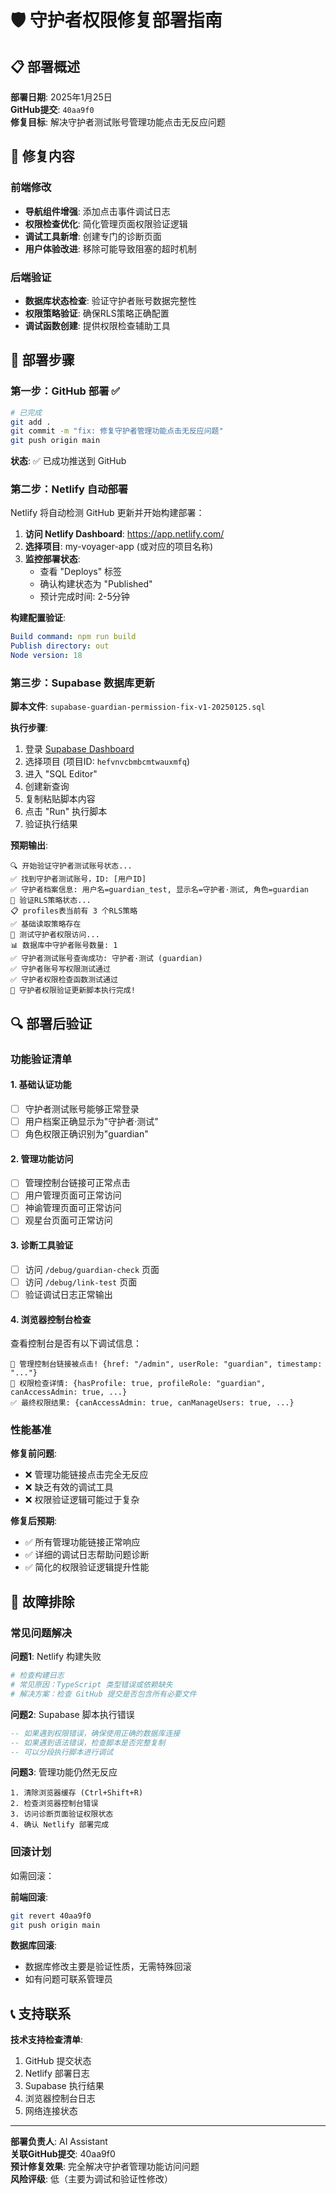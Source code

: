 # 🛡️ 守护者权限修复部署指南

## 📋 部署概述

**部署日期**: 2025年1月25日  
**GitHub提交**: `40aa9f0`  
**修复目标**: 解决守护者测试账号管理功能点击无反应问题

## 🔧 修复内容

### 前端修改
- **导航组件增强**: 添加点击事件调试日志
- **权限检查优化**: 简化管理页面权限验证逻辑
- **调试工具新增**: 创建专门的诊断页面
- **用户体验改进**: 移除可能导致阻塞的超时机制

### 后端验证
- **数据库状态检查**: 验证守护者账号数据完整性
- **权限策略验证**: 确保RLS策略正确配置
- **调试函数创建**: 提供权限检查辅助工具

## 🚀 部署步骤

### 第一步：GitHub 部署 ✅
```bash
# 已完成
git add .
git commit -m "fix: 修复守护者管理功能点击无反应问题"
git push origin main
```

**状态**: ✅ 已成功推送到 GitHub

### 第二步：Netlify 自动部署

Netlify 将自动检测 GitHub 更新并开始构建部署：

1. **访问 Netlify Dashboard**: https://app.netlify.com/
2. **选择项目**: my-voyager-app (或对应的项目名称)
3. **监控部署状态**: 
   - 查看 "Deploys" 标签
   - 确认构建状态为 "Published"
   - 预计完成时间: 2-5分钟

**构建配置验证**:
```yaml
Build command: npm run build
Publish directory: out
Node version: 18
```

### 第三步：Supabase 数据库更新

**脚本文件**: `supabase-guardian-permission-fix-v1-20250125.sql`

**执行步骤**:
1. 登录 [Supabase Dashboard](https://supabase.com/dashboard)
2. 选择项目 (项目ID: `hefvnvcbmbcmtwauxmfq`)
3. 进入 "SQL Editor"
4. 创建新查询
5. 复制粘贴脚本内容
6. 点击 "Run" 执行脚本
7. 验证执行结果

**预期输出**:
```
🔍 开始验证守护者测试账号状态...
✅ 找到守护者测试账号，ID: [用户ID]
✅ 守护者档案信息: 用户名=guardian_test, 显示名=守护者·测试, 角色=guardian
🔐 验证RLS策略状态...
📋 profiles表当前有 3 个RLS策略
✅ 基础读取策略存在
🧪 测试守护者权限访问...
📊 数据库中守护者账号数量: 1
✅ 守护者测试账号查询成功: 守护者·测试 (guardian)
✅ 守护者账号写权限测试通过
✅ 守护者权限检查函数测试通过
🎉 守护者权限验证更新脚本执行完成!
```

## 🔍 部署后验证

### 功能验证清单

#### 1. 基础认证功能
- [ ] 守护者测试账号能够正常登录
- [ ] 用户档案正确显示为"守护者·测试"
- [ ] 角色权限正确识别为"guardian"

#### 2. 管理功能访问
- [ ] 管理控制台链接可正常点击
- [ ] 用户管理页面可正常访问
- [ ] 神谕管理页面可正常访问  
- [ ] 观星台页面可正常访问

#### 3. 诊断工具验证
- [ ] 访问 `/debug/guardian-check` 页面
- [ ] 访问 `/debug/link-test` 页面
- [ ] 验证调试日志正常输出

#### 4. 浏览器控制台检查
查看控制台是否有以下调试信息：
```
🔗 管理控制台链接被点击! {href: "/admin", userRole: "guardian", timestamp: "..."}
🔐 权限检查详情: {hasProfile: true, profileRole: "guardian", canAccessAdmin: true, ...}
✅ 最终权限结果: {canAccessAdmin: true, canManageUsers: true, ...}
```

### 性能基准

**修复前问题**:
- ❌ 管理功能链接点击完全无反应
- ❌ 缺乏有效的调试工具
- ❌ 权限验证逻辑可能过于复杂

**修复后预期**:
- ✅ 所有管理功能链接正常响应
- ✅ 详细的调试日志帮助问题诊断
- ✅ 简化的权限验证逻辑提升性能

## 🚨 故障排除

### 常见问题解决

**问题1**: Netlify 构建失败
```bash
# 检查构建日志
# 常见原因：TypeScript 类型错误或依赖缺失
# 解决方案：检查 GitHub 提交是否包含所有必要文件
```

**问题2**: Supabase 脚本执行错误
```sql
-- 如果遇到权限错误，确保使用正确的数据库连接
-- 如果遇到语法错误，检查脚本是否完整复制
-- 可以分段执行脚本进行调试
```

**问题3**: 管理功能仍然无反应
```
1. 清除浏览器缓存 (Ctrl+Shift+R)
2. 检查浏览器控制台错误
3. 访问诊断页面验证权限状态
4. 确认 Netlify 部署完成
```

### 回滚计划

如需回滚：

**前端回滚**:
```bash
git revert 40aa9f0
git push origin main
```

**数据库回滚**:
- 数据库修改主要是验证性质，无需特殊回滚
- 如有问题可联系管理员

## 📞 支持联系

**技术支持检查清单**:
1. GitHub 提交状态
2. Netlify 部署日志
3. Supabase 执行结果
4. 浏览器控制台日志
5. 网络连接状态

---

**部署负责人**: AI Assistant  
**关联GitHub提交**: 40aa9f0  
**预计修复效果**: 完全解决守护者管理功能访问问题  
**风险评级**: 低（主要为调试和验证性修改）